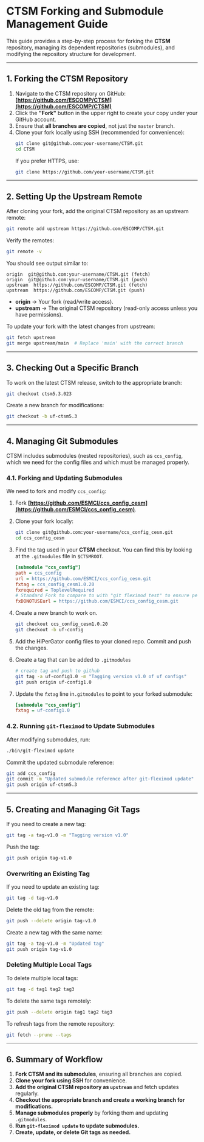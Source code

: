 # **CTSM Forking and Submodule Management Guide**

This guide provides a step-by-step process for forking the **CTSM** repository, managing its dependent repositories (submodules), and modifying the repository structure for development.

---

## **1. Forking the CTSM Repository**
1. Navigate to the CTSM repository on GitHub:
   **[https://github.com/ESCOMP/CTSM](https://github.com/ESCOMP/CTSM)**
2. Click the **"Fork"** button in the upper right to create your copy under your GitHub account.
3. Ensure that **all branches are copied**, not just the `master` branch.
4. Clone your fork locally using SSH (recommended for convenience):
   ```bash
   git clone git@github.com:your-username/CTSM.git
   cd CTSM
   ```
   If you prefer HTTPS, use:
   ```bash
   git clone https://github.com/your-username/CTSM.git
   ```

---

## **2. Setting Up the Upstream Remote**
After cloning your fork, add the original CTSM repository as an upstream remote:
```bash
git remote add upstream https://github.com/ESCOMP/CTSM.git
```
Verify the remotes:
```bash
git remote -v
```
You should see output similar to:
```
origin  git@github.com:your-username/CTSM.git (fetch)
origin  git@github.com:your-username/CTSM.git (push)
upstream  https://github.com/ESCOMP/CTSM.git (fetch)
upstream  https://github.com/ESCOMP/CTSM.git (push)
```
- **origin** → Your fork (read/write access).
- **upstream** → The original CTSM repository (read-only access unless you have permissions).

To update your fork with the latest changes from upstream:
```bash
git fetch upstream
git merge upstream/main  # Replace 'main' with the correct branch
```

---

## **3. Checking Out a Specific Branch**
To work on the latest CTSM release, switch to the appropriate branch:
```bash
git checkout ctsm5.3.023
```
Create a new branch for modifications:
```bash
git checkout -b uf-ctsm5.3
```

---

## **4. Managing Git Submodules**
CTSM includes submodules (nested repositories), such as `ccs_config`, which we need for the config files and which must be managed properly.

### **4.1. Forking and Updating Submodules**
We need to fork and modify `ccs_config`:
1. Fork **[https://github.com/ESMCI/ccs_config_cesm](https://github.com/ESMCI/ccs_config_cesm)**.

2. Clone your fork locally:
   ```bash
   git clone git@github.com:your-username/ccs_config_cesm.git
   cd ccs_config_cesm
   ```

3. Find the tag used in your __CTSM__ checkout. You can find this by looking at the `.gitmodules` file in `$CTSMROOT`.

   ```ini
   [submodule "ccs_config"]
   path = ccs_config
   url = https://github.com/ESMCI/ccs_config_cesm.git
   fxtag = ccs_config_cesm1.0.20
   fxrequired = ToplevelRequired
   # Standard Fork to compare to with "git fleximod test" to ensure personal forks aren't committed
   fxDONOTUSEurl = https://github.com/ESMCI/ccs_config_cesm.git
   ```

4. Create a new branch to work on.

   ```bash
   git checkout ccs_config_cesm1.0.20
   git checkout -b uf-config
   ```

5. Add the HiPerGator config files to your cloned repo. Commit and push the changes.

6. Create a tag that can be added to `.gitmodules`

   ```bash
   # create tag and push to github
   git tag -a uf-config1.0 -m "Tagging version v1.0 of uf configs"
   git push origin uf-config1.0
   ```

7. Update the `fxtag`  line in`.gitmodules` to point to your forked submodule:

   ```ini
   [submodule "ccs_config"]
   fxtag = uf-config1.0
   ```

### **4.2. Running `git-fleximod` to Update Submodules**
After modifying submodules, run:
```bash
./bin/git-fleximod update
```
Commit the updated submodule reference:
```bash
git add ccs_config
git commit -m "Updated submodule reference after git-fleximod update"
git push origin uf-ctsm5.3
```

---

## **5. Creating and Managing Git Tags**
If you need to create a new tag:
```bash
git tag -a tag-v1.0 -m "Tagging version v1.0"
```
Push the tag:
```bash
git push origin tag-v1.0
```
### **Overwriting an Existing Tag**
If you need to update an existing tag:
```bash
git tag -d tag-v1.0
```
Delete the old tag from the remote:
```bash
git push --delete origin tag-v1.0
```
Create a new tag with the same name:
```bash
git tag -a tag-v1.0 -m "Updated tag"
git push origin tag-v1.0
```
### **Deleting Multiple Local Tags**
To delete multiple local tags:
```bash
git tag -d tag1 tag2 tag3
```
To delete the same tags remotely:
```bash
git push --delete origin tag1 tag2 tag3
```
To refresh tags from the remote repository:
```bash
git fetch --prune --tags
```

---

## **6. Summary of Workflow**
1. **Fork CTSM and its submodules**, ensuring all branches are copied.
2. **Clone your fork using SSH** for convenience.
3. **Add the original CTSM repository as `upstream`** and fetch updates regularly.
4. **Checkout the appropriate branch and create a working branch for modifications.**
5. **Manage submodules properly** by forking them and updating `.gitmodules`.
6. **Run `git-fleximod update` to update submodules.**
7. **Create, update, or delete Git tags as needed.**

